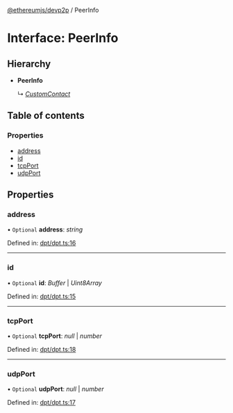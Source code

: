 [@ethereumjs/devp2p](../README.md) / PeerInfo

# Interface: PeerInfo

## Hierarchy

* **PeerInfo**

  ↳ [*CustomContact*](customcontact.md)

## Table of contents

### Properties

- [address](peerinfo.md#address)
- [id](peerinfo.md#id)
- [tcpPort](peerinfo.md#tcpport)
- [udpPort](peerinfo.md#udpport)

## Properties

### address

• `Optional` **address**: *string*

Defined in: [dpt/dpt.ts:16](https://github.com/ethereumjs/ethereumjs-monorepo/blob/master/packages/devp2p/src/dpt/dpt.ts#L16)

___

### id

• `Optional` **id**: *Buffer* \| *Uint8Array*

Defined in: [dpt/dpt.ts:15](https://github.com/ethereumjs/ethereumjs-monorepo/blob/master/packages/devp2p/src/dpt/dpt.ts#L15)

___

### tcpPort

• `Optional` **tcpPort**: *null* \| *number*

Defined in: [dpt/dpt.ts:18](https://github.com/ethereumjs/ethereumjs-monorepo/blob/master/packages/devp2p/src/dpt/dpt.ts#L18)

___

### udpPort

• `Optional` **udpPort**: *null* \| *number*

Defined in: [dpt/dpt.ts:17](https://github.com/ethereumjs/ethereumjs-monorepo/blob/master/packages/devp2p/src/dpt/dpt.ts#L17)
